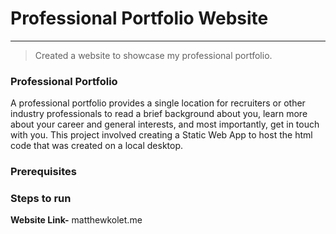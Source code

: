 # Professional Portfolio Website
---
> Created a website to showcase my professional portfolio.

### Professional Portfolio
A professional portfolio provides a single location for recruiters or other industry professionals to read a brief background about you, learn more about your career and general interests, and most importantly, get in touch with you. This project involved creating a Static Web App to host the html code that was created on a local desktop.

### Prerequisites

### Steps to run

**Website Link-** matthewkolet.me
